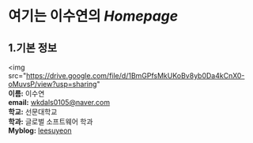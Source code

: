 # **여기는 이수연의** *Homepage*  
## **1.기본 정보**  

<img src="https://drive.google.com/file/d/1BmGPfsMkUKoBv8yb0Da4kCnX0-oMuvsP/view?usp=sharing"  
**이름:** 이수연  
**email:** wkdals0105@naver.com  
**학교:** 선문대학교   
**학과:** 글로벌 소프트웨어 학과   
**Myblog:** [leesuyeon](https://m.blog.naver.com/PostList.nhn?blogId=wkdals0105) 


